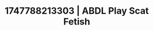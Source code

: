 ---
categories:
- Softcore narrative
- Erotic tension tease
- AI lover POV
- Fantasy kink
- Lace and desire
image: /assets/images/1747788213303.jpg
layout: post
seo:
  description: Featured content with sensual ABDL Play, Scat Fetish. HD images available.
  keywords: ABDL Play, Scat Fetish
  og_image: /assets/images/1747788213303.jpg
  schema_type: VisualArtwork
tags:
- '#1747788213303'
- ABDL Play
- Scat Fetish
title: 1747788213303 | ABDL Play Scat Fetish
---